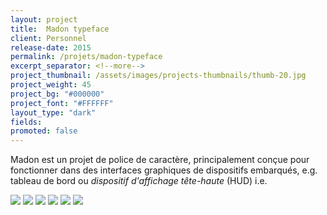 ```yaml
---
layout: project
title:  Madon typeface
client: Personnel
release-date: 2015
permalink: /projets/madon-typeface
excerpt_separator: <!--more-->
project_thumbnail: /assets/images/projects-thumbnails/thumb-20.jpg
project_weight: 45
project_bg: "#000000"
project_font: "#FFFFFF"
layout_type: "dark"
fields: 
promoted: false
---
```

Madon est un projet de police de caractère, principalement conçue pour fonctionner<!--more--> dans des interfaces graphiques de dispositifs embarqués, e.g. tableau de bord ou _dispositif d'affichage tête-haute_ (HUD) i.e.

![](/assets/images/projets/madon/madon-0.jpg)
![](/assets/images/projets/madon/madon-4.jpg)
![](/assets/images/projets/madon/madon-1.jpg)
![](/assets/images/projets/madon/madon-2.jpg)
![](/assets/images/projets/madon/madon-5.jpg)
![](/assets/images/projets/madon/madon-3.jpg)
